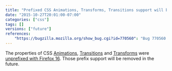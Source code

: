 ```yaml
---
title: "Prefixed CSS Animations, Transforms, Transitions support will be removed"
date: "2015-10-27T20:01:00-07:00"
categories: ["css"]
tags: []
versions: ["future"]
references:
    "https://bugzilla.mozilla.org/show_bug.cgi?id=770560": "Bug 770560 - Remove support for prefixed transforms"
---
```

The properties of CSS [Animations](https://developer.mozilla.org/en-US/docs/Web/CSS/CSS_Animations), [Transitions](https://developer.mozilla.org/en-US/docs/Web/CSS/CSS_Transitions) and [Transforms](https://developer.mozilla.org/en-US/docs/Web/CSS/CSS_Transforms) were [unprefixed with Firefox 16](https://www.fxsitecompat.com/en-US/docs/2012/various-css-properties-have-been-unprefixed/). Those prefix support will be removed in the future.
